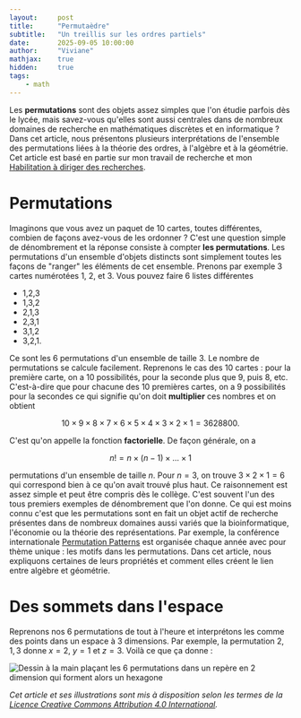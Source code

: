 ```yaml
---
layout:     post
title:      "Permutaèdre"
subtitle:   "Un treillis sur les ordres partiels"
date:       2025-09-05 10:00:00
author:     "Viviane"
mathjax:    true
hidden: 	true
tags: 
    - math
---
```


Les **permutations** sont des objets assez simples que l'on étudie parfois dès le lycée, mais savez-vous qu'elles sont aussi centrales dans de nombreux domaines de recherche en mathématiques discrètes et en informatique ? Dans cet article, nous présentons plusieurs interprétations de l'ensemble des permutations liées à la théorie des ordres, à l'algèbre et à la géométrie. Cet article est basé en partie sur mon travail de recherche et mon [Habilitation à diriger des recherches](https://arxiv.org/abs/2310.12687).

# Permutations

Imaginons que vous avez un paquet de 10 cartes, toutes différentes, combien de façons avez-vous de les ordonner ? C'est une question simple de dénombrement et la réponse consiste à compter **les permutations**. Les permutations d'un ensemble d'objets distincts sont simplement toutes les façons de "ranger" les éléments de cet ensemble. Prenons par exemple 3 cartes numérotées 1, 2, et 3. Vous pouvez faire 6 listes différentes

* 1,2,3
* 1,3,2
* 2,1,3
* 2,3,1
* 3,1,2
* 3,2,1.

Ce sont les 6 permutations d'un ensemble de taille 3. Le nombre de permutations se calcule facilement. Reprenons le cas des 10 cartes : pour la première carte, on a 10 possibilités, pour la seconde plus que 9, puis 8, etc. C'est-à-dire que pour chacune des 10 premières cartes, on a 9 possibilités pour la secondes ce qui signifie qu'on doit **multiplier** ces nombres et on obtient 

$$10 \times 9 \times 8 \times 7 \times 6 \times 5 \times 4 \times 3 \times 2 \times 1 = 3628800.$$

C'est qu'on appelle la fonction **factorielle**. De façon générale, on a 

$$n! = n \times (n-1) \times \dots \times 1$$ 

permutations d'un ensemble de taille $n$. Pour $n=3$, on trouve $3 \times 2 \times 1 = 6$ qui correspond bien à ce qu'on avait trouvé plus haut. Ce raisonnement est assez simple et peut être compris dès le collège. C'est souvent l'un des tous premiers exemples de dénombrement que l'on donne. Ce qui est moins connu c'est que les permutations sont en fait un objet actif de recherche présentes dans de nombreux domaines aussi variés que la bioinformatique, l'économie ou la théorie des représentations. Par exemple, la conférence internationale [Permutation Patterns](https://permutationpatterns.com/) est organisée chaque année avec pour thème unique : les motifs dans les permutations. Dans cet article, nous expliquons certaines de leurs propriétés et comment elles créent le lien entre algèbre et géométrie.

# Des sommets dans l'espace

Reprenons nos 6 permutations de tout à l'heure et interprétons les comme des points dans un espace à 3 dimensions. Par exemple, la permutation $2,1,3$ donne $x=2$, $y=1$ et $z=3$. Voilà ce que ça donne :

![Dessin à la main plaçant les 6 permutations dans un repère en 2 dimension qui forment alors un hexagone](/img/relations/permutations_3d.png)

*Cet article et ses illustrations sont mis à disposition selon les termes de la [Licence Creative Commons Attribution 4.0 International](http://creativecommons.org/licenses/by/4.0/).*







